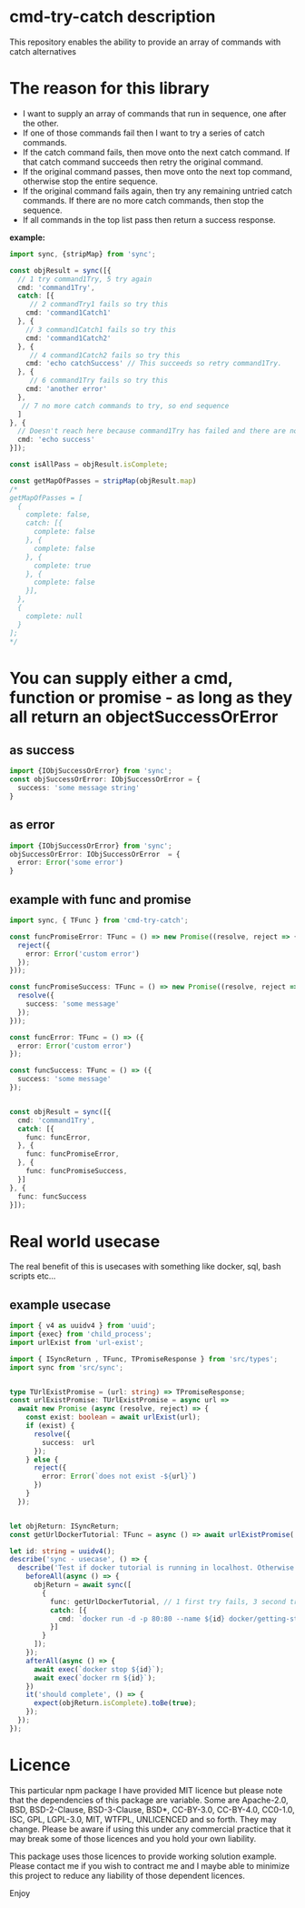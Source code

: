 # cmd-try-catch description
This repository enables the ability to provide an array of commands with catch alternatives

# The reason for this library
- I want to supply an array of commands that run in sequence, one after the other. 
- If one of those commands fail then I want to try a series of catch commands.
- If the catch command fails, then move onto the next catch command. If that catch command succeeds then retry the original command.
- If the original command passes, then move onto the next top command, otherwise stop the entire sequence.
- If the original command fails again, then try any remaining untried catch commands. If there are no more catch commands, then stop the sequence.
- If all commands in the top list pass then return a success response.

**example:**
```typescript
import sync, {stripMap} from 'sync';

const objResult = sync([{
  // 1 try command1Try, 5 try again
  cmd: 'command1Try', 
  catch: [{
     // 2 commandTry1 fails so try this
    cmd: 'command1Catch1'
  }, {
    // 3 command1Catch1 fails so try this
    cmd: 'command1Catch2'
  }, {
     // 4 command1Catch2 fails so try this
    cmd: 'echo catchSuccess' // This succeeds so retry command1Try. 
  }, {
     // 6 command1Try fails so try this
    cmd: 'another error'
  }, 
   // 7 no more catch commands to try, so end sequence
  ]
}, {
  // Doesn't reach here because command1Try has failed and there are no catches for it.
  cmd: 'echo success'
}]);

const isAllPass = objResult.isComplete;

const getMapOfPasses = stripMap(objResult.map) 
/*
getMapOfPasses = [
  {
    complete: false, 
    catch: [{
      complete: false 
    }, {
      complete: false 
    }, {
      complete: true
    }, {
      complete: false
    }],
  },
  {
    complete: null
  }
];
*/
```

# You can supply either a cmd, function or promise - as long as they all return an objectSuccessOrError
## as success
```typescript
import {IObjSuccessOrError} from 'sync';
const objSuccessOrError: IObjSuccessOrError = {
  success: 'some message string'
}
```
## as error
```typescript
import {IObjSuccessOrError} from 'sync';
objSuccessOrError: IObjSuccessOrError  = {
  error: Error('some error')
}
```

## example with func and promise
```typescript
import sync, { TFunc } from 'cmd-try-catch';

const funcPromiseError: TFunc = () => new Promise((resolve, reject => {
  reject({
    error: Error('custom error')
  });
}));

const funcPromiseSuccess: TFunc = () => new Promise((resolve, reject => {
  resolve({
    success: 'some message'
  });
}));

const funcError: TFunc = () => ({
  error: Error('custom error')
});

const funcSuccess: TFunc = () => ({
  success: 'some message'
});


const objResult = sync([{
  cmd: 'command1Try',
  catch: [{
    func: funcError,
  }, {
    func: funcPromiseError, 
  }, {
    func: funcPromiseSuccess,
  }]
}, {
  func: funcSuccess
}]);
```
# Real world usecase
The real benefit of this is usecases with something like docker, sql, bash scripts etc...

## example usecase
```typescript
import { v4 as uuidv4 } from 'uuid';
import {exec} from 'child_process';
import urlExist from 'url-exist';

import { ISyncReturn , TFunc, TPromiseResponse } from 'src/types';
import sync from 'src/sync';


type TUrlExistPromise = (url: string) => TPromiseResponse;
const urlExistPromise: TUrlExistPromise = async url =>
  await new Promise (async (resolve, reject) => {
    const exist: boolean = await urlExist(url);
    if (exist) {
      resolve({
        success:  url
      });
    } else {
      reject({
        error: Error(`does not exist -${url}`)
      })
    }
  });


let objReturn: ISyncReturn;
const getUrlDockerTutorial: TFunc = async () => await urlExistPromise('http://localhost/tutorial');

let id: string = uuidv4();
describe('sync - usecase', () => {
  describe('Test if docker tutorial is running in localhost. Otherwise catch and run docker getting started, then retest', () => {
    beforeAll(async () => {
      objReturn = await sync([
        {
          func: getUrlDockerTutorial, // 1 first try fails, 3 second try passes
          catch: [{
            cmd: `docker run -d -p 80:80 --name ${id} docker/getting-started` // 2 run docker, now retry first command
          }]
        }
      ]);
    });
    afterAll(async () => {
      await exec(`docker stop ${id}`);
      await exec(`docker rm ${id}`);
    })
    it('should complete', () => {
      expect(objReturn.isComplete).toBe(true);
    });
  });
});
```

# Licence
This particular npm package I have provided MIT licence but please note that the dependencies of this package are variable.
Some are Apache-2.0, BSD, BSD-2-Clause, BSD-3-Clause, BSD*, CC-BY-3.0,  CC-BY-4.0, CC0-1.0, ISC, GPL, LGPL-3.0, MIT, WTFPL, UNLICENCED and so forth. They may change. Please be aware if using this under any commercial practice that it may break some of those licences and you hold your own liability.

This package uses those licences to provide working solution example.
Please contact me if you wish to contract me and I maybe able to minimize this project to reduce any liability of those dependent licences.

Enjoy